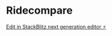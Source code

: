 # Ridecompare

[Edit in StackBlitz next generation editor ⚡️](https://stackblitz.com/~/github.com/SAI141003/Ridecompare)